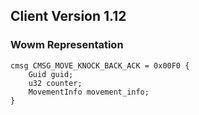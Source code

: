 ## Client Version 1.12

### Wowm Representation
```rust,ignore
cmsg CMSG_MOVE_KNOCK_BACK_ACK = 0x00F0 {
    Guid guid;    
    u32 counter;    
    MovementInfo movement_info;    
}

```
